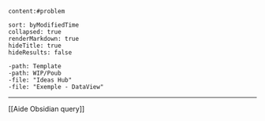 
````query
content:#problem

sort: byModifiedTime
collapsed: true
renderMarkdown: true 
hideTitle: true
hideResults: false

-path: Template
-path: WIP/Poub
-file: "Ideas Hub"
-file: "Exemple - DataView"
````

---
[[Aide Obsidian query]]